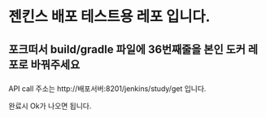 # 젠킨스 배포 테스트용 레포 입니다.

## 포크떠서 build/gradle 파일에 36번째줄을 본인 도커 레포로 바꿔주세요

###
API call 주소는
http://배포서버:8201/jenkins/study/get 입니다.

완료시 Ok가 나오면 됩니다.

